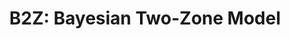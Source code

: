 ---
schema: default
title: 'B2Z: Bayesian Two-Zone Model'
organization: Biostatistics
notes: This package fits the Bayesian two-Zone Models.
resources:
  - name: 'B2Z: Bayesian Two-Zone Model'
    url: 'https://cran.r-project.org/web/packages/B2Z/index.html'
    format: ''
license: 'https://creativecommons.org/licenses/by/4.0/'
category:
  - Data Tools
maintainer: FSPHopendata
maintainer_email: FSPHopendata@ph.ucla.edu
---